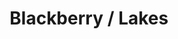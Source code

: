 ---
ee_id: '4116'
site: '1'
type: '2'
url: 2013-087-blackberry-lakes
title: Blackberry / Lakes
year: '2013'
display_year: '2013'
medium: 1920x1080 H.264/MPEG-4 Part 10 looped digital file (from ​lossless ​Quicktime
  Animation master), media player, 70” flatscreen, armature, various cables
dims: 79 x 36.5 x 11 inches
pitch: Rando image w/ lake effect ;-)
ps: ''
live_url: ''
related: ''
youtube: ''
related_code: ''
imgs: blackberry-lakes-2013-187-install-Heart-01-database-SM.jpg
subheading: ''
download: ''
add_credit: ''
commission: ''
layout: things-i-made
---